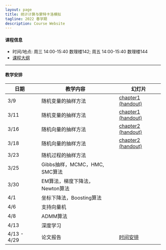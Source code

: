```yaml
---
layout: page
title: 统计计算与蒙特卡洛模拟
tagline: 2022 春学期
description: Course Website
---
```


#### 课程信息
* 时间/地点: 周三 14:00-15:40 数理楼142; 周五 14:00-15:40 数理楼144
* [课程大纲](Lectures/syllabus2022spring.pdf)

---
#### 教学安排

| 日期 | | 教学内容 | |  幻灯片  | 
|---------------|---|--------------------------------|---|----------|
| 3/9 || 随机变量的抽样方法 || [chapter1](Lectures/chapter1.pdf) [(handout)](Lectures/chapter1_handout.pdf) |
| 3/11 || 随机变量的抽样方法 || [chapter1](Lectures/chapter1.pdf) [(handout)](Lectures/chapter1_handout.pdf) |
| 3/16 || 随机向量的抽样方法 || [chapter2](Lectures/chapter2.pdf) [(handout)](Lectures/chapter2_handout.pdf) |
| 3/18 || 随机向量的抽样方法 || [chapter2](Lectures/chapter2.pdf) [(handout)](Lectures/chapter2_handout.pdf) |
| 3/23 || 随机过程的抽样方法 ||  |
| 3/25 || Gibbs抽样，MCMC，HMC, SMC算法 ||  |
| 3/30 || EM算法，梯度下降法，Newton算法 ||  |
| 4/1 || 坐标下降法，Boosting算法 ||  |
| 4/6 || 支持向量机 ||  |
| 4/8 || ADMM算法 ||  |
| 4/13 || 深度学习 ||  |
| 4/13 - 4/29 ||  论文报告  || [时间安排](https://docs.qq.com/sheet/DRHdUU1hIeVB5Z2ln?tab=BB08J2) |

